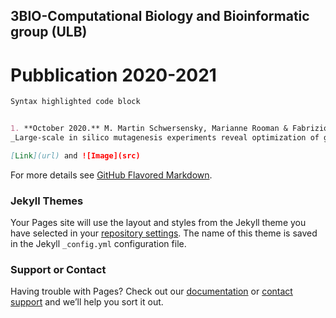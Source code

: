 ## 3BIO-Computational Biology and Bioinformatic group (ULB)

# Pubblication 2020-2021

```markdown
Syntax highlighted code block


1. **October 2020.** M. Martin Schwersensky, Marianne Rooman & Fabrizio Pucci 
_Large-scale in silico mutagenesis experiments reveal optimization of genetic code and codon usage for protein mutational robustness_

[Link](url) and ![Image](src)

```

For more details see [GitHub Flavored Markdown](https://guides.github.com/features/mastering-markdown/).

### Jekyll Themes

Your Pages site will use the layout and styles from the Jekyll theme you have selected in your [repository settings](https://github.com/3BioCompBio/3BIOWeb/settings). The name of this theme is saved in the Jekyll `_config.yml` configuration file.

### Support or Contact

Having trouble with Pages? Check out our [documentation](https://docs.github.com/categories/github-pages-basics/) or [contact support](https://support.github.com/contact) and we’ll help you sort it out.
